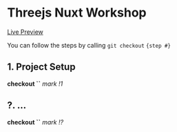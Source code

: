 # Threejs Nuxt Workshop

[Live Preview](ws-three-vite.vercel.app)

You can follow the steps by calling
`git checkout` `{step #}`

## 1. Project Setup

**checkout ``**
_mark !1_

## ?. ...

**checkout ``**
_mark !?_
